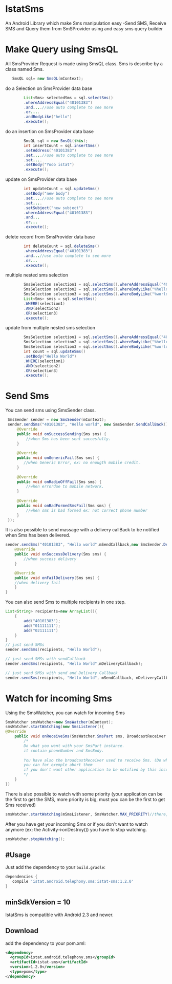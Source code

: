 # IstatSms
An Android Library which make Sms manipulation easy
-Send SMS, Receive SMS and Query them from SmSProvider using and easy sms query builder



# Make Query using SmsQL
All SmsProvider Request is made using SmsQL class. Sms is describe by a class named Sms.

 ```java
    SmsQL sql= new SmsQL(mContext);
 ```
  
do a Selection on SmsProvider data base   
```java
        List<Sms> selectedSms = sql.selectSms()
        .whereAddressEqual("40101383")
        .and....//use auto complete to see more
        .or....
        .andBodyLike("hello")
        .execute();
 ``` 

do an insertion on SmsProvider data base
```java
        SmsQL sql = new SmsQL(this);
        int insertCount = sql.insertSms()
        .setAddress("40101383")
        .set....//use auto complete to see more
        .set....
        .setBody("Yooo istat")
        .execute();
```

update on SmsProvider data base   
```java
        int updateCount = sql.updateSms()
        .setBody("new body")
        .set....//use auto complete to see more
        .set....
        .setSubject("new subject")
        .whereAddressEqual("40101383")
        .and...
        .or...
        .execute();
 ``` 
 
delete record from SmsProvider data base
 
```java
        int deleteCount = sql.deleteSms()
        .whereAddressEqual("40101383")
        .and...//use auto complete to see more
        .or...
        .execute();
```
multiple nested sms selection 
```java
        SmsSelection selection1 = sql.selectSms().whereAddressEqual("40101383");
        SmsSelection selection2 = sql.selectSms().whereBodyLike("%hello%");
        SmsSelection selection3 = sql.selectSms().whereBodyLike("%world%");
        List<Sms> smss = sql.selectSms()
        .WHERE(selection1)
        .AND(selection2)
        .OR(selection3)
        .execute();
```
 update from multiple nested sms selection
```java
        SmsSelection selection1 = sql.selectSms().whereAddressEqual("40101383");
        SmsSelection selection2 = sql.selectSms().whereBodyLike("%hello%");
        SmsSelection selection3 = sql.selectSms().whereBodyLike("%world%");
        int count = sql.updateSms()
        .setBody("Hello World")
        .WHERE(selection1)
        .AND(selection2)
        .OR(selection3)
        .execute();
```

# Send Sms
You can send sms using SmsSender class.
```java
 SmsSender sender = new SmsSender(mContext);
 sender.sendSms("40101383", "Hello world", new SmsSender.SendCallBack(){ 
     @Override
     public void onSuccessSending(Sms sms) {
         //when Sms has been sent succesfully.
     }
 
     @Override
     public void onGenericFail(Sms sms) {
        //when Generic Error, ex: no enougth mobile credit.
     }
 
     @Override
     public void onRadioOffFail(Sms sms) {
         //when errordue to mobile network.
     }
 
     @Override
     public void onBadFormedSmsFail(Sms sms) {
         //when sms is bad formed ex: not correct phone number
     }
 });
```
It is also possible to send massage with a delivery callBack to be notified when Sms has been delivered.
```java
sender.sendSms("40101383", "Hello world",mSendCallback,new SmsSender.DeliveryCallBack(){
    @Override
    public void onSuccessDelivery(Sms sms) {
        //when success delivery
    }

    @Override
    public void onFailDelivery(Sms sms) {
    //when delivery fail
    }
}
```
You can also send Sms to multiple recipients in one step.
```java
List<String> recipients=new ArrayList(){
    {
        add("40101383");
        add("01111111");
        add("02111111")
    }
}
// just send SMSs
sender.sendSms(recipients, "Hello World");

// just send SMSs with sendCallback
sender.sendSms(recipients, "Hello World",mDeliveryCallback);

// just send SMSs with send and Delivery Callback
sender.sendSms(recipients, "Hello World", mSendCallback, mDeliveryCallback);
```

# Watch for incoming Sms
Using the SmsWatcher, you can watch for incoming Sms
```java
SmsWatcher smsWatcher=new SmsWatcher(mContext);
smsWatcher.startWatching(new SmsListener(){
@Override
    public void onReceiveSms(SmsWatcher.SmsPart sms, BroadcastReceiver receiver) {
        /*
        Do what you want with your SmsPart instance.
        it contain phoneNumber and SmsBody.
        
        You have also the broadcastReceiver used to receive Sms. (Do what you want with ...)
        you can for exemple abort them
        if you don't want other application to be notified by this incoming sms
        */
    }
})
```
There is also possible to watch with some priority (your application can be the first to get the SMS, more priority is big, must you can be the first to get Sms received)
```java
smsWatcher.startWatching(mSmsListener, SmsWatcher.MAX_PRIORITY)//there, i am listening with max priority
```
After you have get your incoming Sms or if you don't want to watch anymore (ex: the Activity->onDestroy())
you have to stop watching.
```java
smsWatcher.stopWatching();
```

#Usage
-----
Just add the dependency to your `build.gradle`:

```groovy
dependencies {
   compile 'istat.android.telephony.sms:istat-sms:1.2.0'
}
```

minSdkVersion = 10
------------------
IstatSms is compatible with Android 2.3 and newer.

Download
--------
add the dependency to your pom.xml:

```xml
<dependency>
  <groupId>istat.android.telephony.sms</groupId>
  <artifactId>istat-sms</artifactId>
  <version>1.2.0</version>
  <type>pom</type>
</dependency>
```


